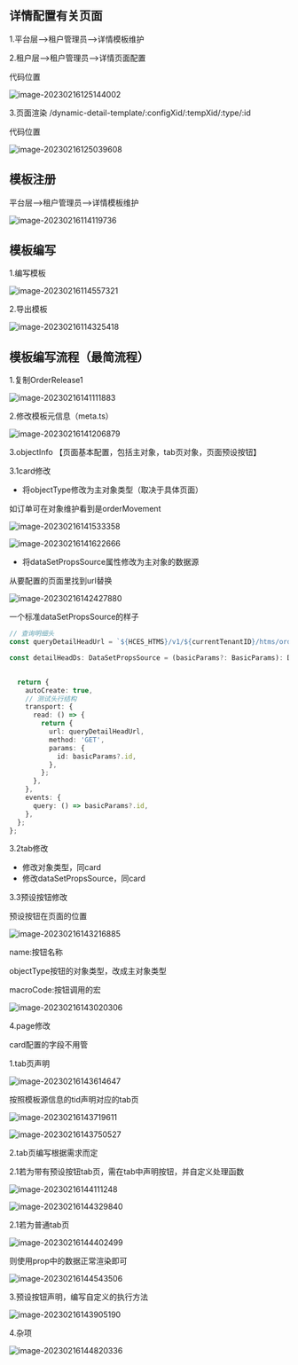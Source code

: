 ## 详情配置有关页面

1.平台层——>租户管理员——>详情模板维护

2.租户层——>租户管理员——>详情页面配置

代码位置

![image-20230216125144002](https://typora-huang-cong.oss-cn-shanghai.aliyuncs.com/image-20230216125144002.png)

3.页面渲染 /dynamic-detail-template/:configXid/:tempXid/:type/:id

代码位置

![image-20230216125039608](https://typora-huang-cong.oss-cn-shanghai.aliyuncs.com/image-20230216125039608.png)



## 模板注册

平台层——>租户管理员——>详情模板维护

![image-20230216114119736](https://typora-huang-cong.oss-cn-shanghai.aliyuncs.com/image-20230216114119736.png)



## 模板编写







1.编写模板

![image-20230216114557321](https://typora-huang-cong.oss-cn-shanghai.aliyuncs.com/image-20230216114557321.png)



2.导出模板

![image-20230216114325418](https://typora-huang-cong.oss-cn-shanghai.aliyuncs.com/image-20230216114325418.png)



## 模板编写流程（最简流程）

1.复制OrderRelease1

![image-20230216141111883](https://typora-huang-cong.oss-cn-shanghai.aliyuncs.com/image-20230216141111883.png)

2.修改模板元信息（meta.ts）

![image-20230216141206879](https://typora-huang-cong.oss-cn-shanghai.aliyuncs.com/image-20230216141206879.png)

3.objectInfo 【页面基本配置，包括主对象，tab页对象，页面预设按钮】

3.1card修改

* 将objectType修改为主对象类型（取决于具体页面）

如订单可在对象维护看到是orderMovement

![image-20230216141533358](https://typora-huang-cong.oss-cn-shanghai.aliyuncs.com/image-20230216141533358.png)

![image-20230216141622666](https://typora-huang-cong.oss-cn-shanghai.aliyuncs.com/image-20230216141622666.png)

* 将dataSetPropsSource属性修改为主对象的数据源

从要配置的页面里找到url替换

![image-20230216142427880](https://typora-huang-cong.oss-cn-shanghai.aliyuncs.com/image-20230216142427880.png)

一个标准dataSetPropsSource的样子

```typescript
// 查询明细头
const queryDetailHeadUrl = `${HCES_HTMS}/v1/${currentTenantID}/htms/order/getPlanOrderById`;

const detailHeadDs: DataSetPropsSource = (basicParams?: BasicParams): DataSetProps => {
  

  return {
    autoCreate: true,
    // 测试头行结构
    transport: {
      read: () => {
        return {
          url: queryDetailHeadUrl,
          method: 'GET',
          params: {
            id: basicParams?.id,
          },
        };
      },
    },
    events: {
      query: () => basicParams?.id,
    },
  };
};
```



3.2tab修改

* 修改对象类型，同card
* 修改dataSetPropsSource，同card

3.3预设按钮修改

预设按钮在页面的位置

![image-20230216143216885](https://typora-huang-cong.oss-cn-shanghai.aliyuncs.com/image-20230216143216885.png)

name:按钮名称

objectType按钮的对象类型，改成主对象类型

macroCode:按钮调用的宏

![image-20230216143020306](https://typora-huang-cong.oss-cn-shanghai.aliyuncs.com/image-20230216143020306.png)



4.page修改

card配置的字段不用管

1.tab页声明

![image-20230216143614647](https://typora-huang-cong.oss-cn-shanghai.aliyuncs.com/image-20230216143614647.png)



按照模板源信息的tid声明对应的tab页

![image-20230216143719611](https://typora-huang-cong.oss-cn-shanghai.aliyuncs.com/image-20230216143719611.png)

![image-20230216143750527](https://typora-huang-cong.oss-cn-shanghai.aliyuncs.com/image-20230216143750527.png)

2.tab页编写根据需求而定

2.1若为带有预设按钮tab页，需在tab中声明按钮，并自定义处理函数

![image-20230216144111248](https://typora-huang-cong.oss-cn-shanghai.aliyuncs.com/image-20230216144111248.png)

![image-20230216144329840](https://typora-huang-cong.oss-cn-shanghai.aliyuncs.com/image-20230216144329840.png)

2.1若为普通tab页

![image-20230216144402499](https://typora-huang-cong.oss-cn-shanghai.aliyuncs.com/image-20230216144402499.png)

则使用prop中的数据正常渲染即可

![image-20230216144543506](https://typora-huang-cong.oss-cn-shanghai.aliyuncs.com/image-20230216144543506.png)

3.预设按钮声明，编写自定义的执行方法

![image-20230216143905190](https://typora-huang-cong.oss-cn-shanghai.aliyuncs.com/image-20230216143905190.png)

4.杂项

![image-20230216144820336](https://typora-huang-cong.oss-cn-shanghai.aliyuncs.com/image-20230216144820336.png)
